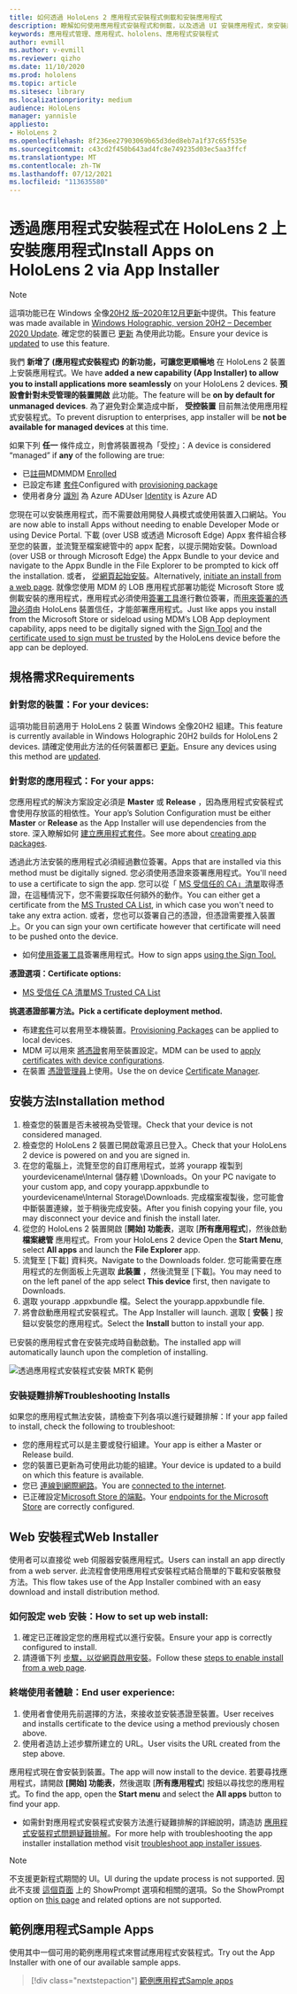 ```yaml
---
title: 如何透過 HoloLens 2 應用程式安裝程式側載和安裝應用程式
description: 瞭解如何使用應用程式安裝程式和側載，以及透過 UI 安裝應用程式，來安裝應用程式並對其進行疑難排解。
keywords: 應用程式管理、應用程式、hololens、應用程式安裝程式
author: evmill
ms.author: v-evmill
ms.reviewer: qizho
ms.date: 11/10/2020
ms.prod: hololens
ms.topic: article
ms.sitesec: library
ms.localizationpriority: medium
audience: HoloLens
manager: yannisle
appliesto:
- HoloLens 2
ms.openlocfilehash: 8f236ee27903069b65d3ded8eb7a1f37c65f535e
ms.sourcegitcommit: c43cd2f450b643ad4fc8e749235d03ec5aa3ffcf
ms.translationtype: MT
ms.contentlocale: zh-TW
ms.lasthandoff: 07/12/2021
ms.locfileid: "113635580"
---
```

# <a name="install-apps-on-hololens-2-via-app-installer"></a><span data-ttu-id="770bb-104">透過應用程式安裝程式在 HoloLens 2 上安裝應用程式</span><span class="sxs-lookup"><span data-stu-id="770bb-104">Install Apps on HoloLens 2 via App Installer</span></span>

> [!NOTE]
> <span data-ttu-id="770bb-105">這項功能已在 Windows 全像[20H2 版–2020年12月更新](hololens-release-notes.md)中提供。</span><span class="sxs-lookup"><span data-stu-id="770bb-105">This feature was made available in [Windows Holographic, version 20H2 – December 2020 Update](hololens-release-notes.md).</span></span> <span data-ttu-id="770bb-106">確定您的裝置已 [更新](hololens-update-hololens.md) 為使用此功能。</span><span class="sxs-lookup"><span data-stu-id="770bb-106">Ensure your device is [updated](hololens-update-hololens.md) to use this feature.</span></span>

<span data-ttu-id="770bb-107">我們 **新增了 (應用程式安裝程式) 的新功能，可讓您更順暢地** 在 HoloLens 2 裝置上安裝應用程式。</span><span class="sxs-lookup"><span data-stu-id="770bb-107">We have **added a new capability (App Installer) to allow you to install applications more seamlessly** on your HoloLens 2 devices.</span></span> <span data-ttu-id="770bb-108">**預設會針對未受管理的裝置開啟** 此功能。</span><span class="sxs-lookup"><span data-stu-id="770bb-108">The feature will be **on by default for unmanaged devices**.</span></span> <span data-ttu-id="770bb-109">為了避免對企業造成中斷， **受控裝置** 目前無法使用應用程式安裝程式。</span><span class="sxs-lookup"><span data-stu-id="770bb-109">To prevent disruption to enterprises, app installer will be **not be available for managed devices** at this time.</span></span>  

<span data-ttu-id="770bb-110">如果下列 **任一** 條件成立，則會將裝置視為「受控」：</span><span class="sxs-lookup"><span data-stu-id="770bb-110">A device is considered “managed” if **any** of the following are true:</span></span>

- <span data-ttu-id="770bb-111">已[註冊](hololens-enroll-mdm.md)MDM</span><span class="sxs-lookup"><span data-stu-id="770bb-111">MDM [Enrolled](hololens-enroll-mdm.md)</span></span>
- <span data-ttu-id="770bb-112">已設定布建 [套件](hololens-provisioning.md)</span><span class="sxs-lookup"><span data-stu-id="770bb-112">Configured with [provisioning package](hololens-provisioning.md)</span></span>
- <span data-ttu-id="770bb-113">使用者身分 [識別](hololens-identity.md) 為 Azure AD</span><span class="sxs-lookup"><span data-stu-id="770bb-113">User [Identity](hololens-identity.md) is Azure AD</span></span>

<span data-ttu-id="770bb-114">您現在可以安裝應用程式，而不需要啟用開發人員模式或使用裝置入口網站。</span><span class="sxs-lookup"><span data-stu-id="770bb-114">You are now able to install Apps without needing to enable Developer Mode or using Device Portal.</span></span>  <span data-ttu-id="770bb-115">下載 (over USB 或透過 Microsoft Edge) Appx 套件組合移至您的裝置，並流覽至檔案總管中的 appx 配套，以提示開始安裝。</span><span class="sxs-lookup"><span data-stu-id="770bb-115">Download (over USB or through Microsoft Edge) the Appx Bundle to your device and navigate to the Appx Bundle in the File Explorer to be prompted to kick off the installation.</span></span>  <span data-ttu-id="770bb-116">或者， [從網頁起始安裝](/windows/msix/app-installer/installing-windows10-apps-web)。</span><span class="sxs-lookup"><span data-stu-id="770bb-116">Alternatively, [initiate an install from a web page](/windows/msix/app-installer/installing-windows10-apps-web).</span></span> <span data-ttu-id="770bb-117">就像您使用 MDM 的 LOB 應用程式部署功能從 Microsoft Store 或側載安裝的應用程式，應用程式必須使用[簽署工具](/windows/win32/appxpkg/how-to-sign-a-package-using-signtool)進行數位簽署，而[用來簽署的憑證必須](/windows/win32/appxpkg/how-to-sign-a-package-using-signtool#security-considerations)由 HoloLens 裝置信任，才能部署應用程式。</span><span class="sxs-lookup"><span data-stu-id="770bb-117">Just like apps you install from the Microsoft Store or sideload using MDM’s LOB App deployment capability, apps need to be digitally signed with the [Sign Tool](/windows/win32/appxpkg/how-to-sign-a-package-using-signtool) and the [certificate used to sign must be trusted](/windows/win32/appxpkg/how-to-sign-a-package-using-signtool#security-considerations) by the HoloLens device before the app can be deployed.</span></span>

## <a name="requirements"></a><span data-ttu-id="770bb-118">規格需求</span><span class="sxs-lookup"><span data-stu-id="770bb-118">Requirements</span></span>

### <a name="for-your-devices"></a><span data-ttu-id="770bb-119">針對您的裝置：</span><span class="sxs-lookup"><span data-stu-id="770bb-119">For your devices:</span></span>

<span data-ttu-id="770bb-120">這項功能目前適用于 HoloLens 2 裝置 Windows 全像20H2 組建。</span><span class="sxs-lookup"><span data-stu-id="770bb-120">This feature is currently available in Windows Holographic 20H2 builds for HoloLens 2 devices.</span></span> <span data-ttu-id="770bb-121">請確定使用此方法的任何裝置都已 [更新](hololens-update-hololens.md)。</span><span class="sxs-lookup"><span data-stu-id="770bb-121">Ensure any devices using this method are [updated](hololens-update-hololens.md).</span></span>

### <a name="for-your-apps"></a><span data-ttu-id="770bb-122">針對您的應用程式：</span><span class="sxs-lookup"><span data-stu-id="770bb-122">For your apps:</span></span>

<span data-ttu-id="770bb-123">您應用程式的解決方案設定必須是 **Master** 或 **Release** ，因為應用程式安裝程式會使用存放區的相依性。</span><span class="sxs-lookup"><span data-stu-id="770bb-123">Your app’s Solution Configuration must be either **Master** or **Release** as the App Installer will use dependencies from the store.</span></span> <span data-ttu-id="770bb-124">深入瞭解如何 [建立應用程式套件](/windows/msix/app-installer/create-appinstallerfile-vs)。</span><span class="sxs-lookup"><span data-stu-id="770bb-124">See more about [creating app packages](/windows/msix/app-installer/create-appinstallerfile-vs).</span></span>

<span data-ttu-id="770bb-125">透過此方法安裝的應用程式必須經過數位簽署。</span><span class="sxs-lookup"><span data-stu-id="770bb-125">Apps that are installed via this method must be digitally signed.</span></span> <span data-ttu-id="770bb-126">您必須使用憑證來簽署應用程式。</span><span class="sxs-lookup"><span data-stu-id="770bb-126">You'll need to use a certificate to sign the app.</span></span> <span data-ttu-id="770bb-127">您可以從「 [MS 受信任的 CA」清單](https://ccadb-public.secure.force.com/microsoft/IncludedCACertificateReportForMSFT)取得憑證，在這種情況下，您不需要採取任何額外的動作。</span><span class="sxs-lookup"><span data-stu-id="770bb-127">You can either get a certificate from the [MS Trusted CA List](https://ccadb-public.secure.force.com/microsoft/IncludedCACertificateReportForMSFT), in which case you won't need to take any extra action.</span></span> <span data-ttu-id="770bb-128">或者，您也可以簽署自己的憑證，但憑證需要推入裝置上。</span><span class="sxs-lookup"><span data-stu-id="770bb-128">Or you can sign your own certificate however that certificate will need to be pushed onto the device.</span></span>

- <span data-ttu-id="770bb-129">如何[使用簽署工具](/windows/win32/appxpkg/how-to-sign-a-package-using-signtool)簽署應用程式。</span><span class="sxs-lookup"><span data-stu-id="770bb-129">How to sign apps [using the Sign Tool.](/windows/win32/appxpkg/how-to-sign-a-package-using-signtool)</span></span>

<span data-ttu-id="770bb-130">**憑證選項：**</span><span class="sxs-lookup"><span data-stu-id="770bb-130">**Certificate options:**</span></span>

- [<span data-ttu-id="770bb-131">MS 受信任 CA 清單</span><span class="sxs-lookup"><span data-stu-id="770bb-131">MS Trusted CA List</span></span>](https://ccadb-public.secure.force.com/microsoft/IncludedCACertificateReportForMSFT)

<span data-ttu-id="770bb-132">**挑選憑證部署方法。**</span><span class="sxs-lookup"><span data-stu-id="770bb-132">**Pick a certificate deployment method.**</span></span>

- <span data-ttu-id="770bb-133">布建[套件](hololens-provisioning.md)可以套用至本機裝置。</span><span class="sxs-lookup"><span data-stu-id="770bb-133">[Provisioning Packages](hololens-provisioning.md) can be applied to local devices.</span></span>
- <span data-ttu-id="770bb-134">MDM 可以用來 [將憑證](/mem/intune/protect/certificates-configure)套用至裝置設定。</span><span class="sxs-lookup"><span data-stu-id="770bb-134">MDM can be used to [apply certificates with device configurations](/mem/intune/protect/certificates-configure).</span></span>
- <span data-ttu-id="770bb-135">在裝置 [憑證管理員](certificate-manager.md)上使用。</span><span class="sxs-lookup"><span data-stu-id="770bb-135">Use the on device [Certificate Manager](certificate-manager.md).</span></span>

## <a name="installation-method"></a><span data-ttu-id="770bb-136">安裝方法</span><span class="sxs-lookup"><span data-stu-id="770bb-136">Installation method</span></span>

1. <span data-ttu-id="770bb-137">檢查您的裝置是否未被視為受管理。</span><span class="sxs-lookup"><span data-stu-id="770bb-137">Check that your device is not considered managed.</span></span>
1. <span data-ttu-id="770bb-138">檢查您的 HoloLens 2 裝置已開啟電源且已登入。</span><span class="sxs-lookup"><span data-stu-id="770bb-138">Check that your HoloLens 2 device is powered on and you are signed in.</span></span>
1. <span data-ttu-id="770bb-139">在您的電腦上，流覽至您的自訂應用程式，並將 yourapp 複製到 yourdevicename\Internal 儲存體 \Downloads。</span><span class="sxs-lookup"><span data-stu-id="770bb-139">On your PC navigate to your custom app, and copy yourapp.appxbundle to yourdevicename\Internal Storage\Downloads.</span></span>
    <span data-ttu-id="770bb-140">完成檔案複製後，您可能會中斷裝置連線，並于稍後完成安裝。</span><span class="sxs-lookup"><span data-stu-id="770bb-140">After you finish copying your file, you may disconnect your device and finish the install later.</span></span>
1. <span data-ttu-id="770bb-141">從您的 HoloLens 2 裝置開啟 [**開始] 功能表**，選取 [**所有應用程式**]，然後啟動 **檔案總管** 應用程式。</span><span class="sxs-lookup"><span data-stu-id="770bb-141">From your HoloLens 2 device Open the **Start Menu**, select **All apps** and launch the **File Explorer** app.</span></span>
1. <span data-ttu-id="770bb-142">流覽至 [下載] 資料夾。</span><span class="sxs-lookup"><span data-stu-id="770bb-142">Navigate to the Downloads folder.</span></span> <span data-ttu-id="770bb-143">您可能需要在應用程式的左側面板上先選取 **此裝置** ，然後流覽至 [下載]。</span><span class="sxs-lookup"><span data-stu-id="770bb-143">You may need to on the left panel of the app select **This device** first, then navigate to Downloads.</span></span>
1. <span data-ttu-id="770bb-144">選取 yourapp .appxbundle 檔。</span><span class="sxs-lookup"><span data-stu-id="770bb-144">Select the yourapp.appxbundle file.</span></span>
1. <span data-ttu-id="770bb-145">將會啟動應用程式安裝程式。</span><span class="sxs-lookup"><span data-stu-id="770bb-145">The App Installer will launch.</span></span> <span data-ttu-id="770bb-146">選取 [ **安裝** ] 按鈕以安裝您的應用程式。</span><span class="sxs-lookup"><span data-stu-id="770bb-146">Select the **Install** button to install your app.</span></span>

<span data-ttu-id="770bb-147">已安裝的應用程式會在安裝完成時自動啟動。</span><span class="sxs-lookup"><span data-stu-id="770bb-147">The installed app will automatically launch upon the completion of installing.</span></span>

![透過應用程式安裝程式安裝 MRTK 範例](images/hololens-app-installer-picture.jpg)

### <a name="troubleshooting-installs"></a><span data-ttu-id="770bb-149">安裝疑難排解</span><span class="sxs-lookup"><span data-stu-id="770bb-149">Troubleshooting Installs</span></span>

<span data-ttu-id="770bb-150">如果您的應用程式無法安裝，請檢查下列各項以進行疑難排解：</span><span class="sxs-lookup"><span data-stu-id="770bb-150">If your app failed to install,  check the following to troubleshoot:</span></span>

- <span data-ttu-id="770bb-151">您的應用程式可以是主要或發行組建。</span><span class="sxs-lookup"><span data-stu-id="770bb-151">Your app is either a Master or Release build.</span></span>
- <span data-ttu-id="770bb-152">您的裝置已更新為可使用此功能的組建。</span><span class="sxs-lookup"><span data-stu-id="770bb-152">Your device is updated to a build on which this feature is available.</span></span>
- <span data-ttu-id="770bb-153">您已 [連線到網際網路](hololens-network.md)。</span><span class="sxs-lookup"><span data-stu-id="770bb-153">You are [connected to the internet](hololens-network.md).</span></span>
- <span data-ttu-id="770bb-154">已正確設定[Microsoft Store 的端點](hololens-offline.md)。</span><span class="sxs-lookup"><span data-stu-id="770bb-154">Your [endpoints for the Microsoft Store](hololens-offline.md) are correctly configured.</span></span>  

## <a name="web-installer"></a><span data-ttu-id="770bb-155">Web 安裝程式</span><span class="sxs-lookup"><span data-stu-id="770bb-155">Web Installer</span></span>

<span data-ttu-id="770bb-156">使用者可以直接從 web 伺服器安裝應用程式。</span><span class="sxs-lookup"><span data-stu-id="770bb-156">Users can install an app directly from a web server.</span></span> <span data-ttu-id="770bb-157">此流程會使用應用程式安裝程式結合簡單的下載和安裝散發方法。</span><span class="sxs-lookup"><span data-stu-id="770bb-157">This flow takes use of the App Installer combined with an easy download and install distribution method.</span></span>

### <a name="how-to-set-up-web-install"></a><span data-ttu-id="770bb-158">如何設定 web 安裝：</span><span class="sxs-lookup"><span data-stu-id="770bb-158">How to set up web install:</span></span>

1. <span data-ttu-id="770bb-159">確定已正確設定您的應用程式以進行安裝。</span><span class="sxs-lookup"><span data-stu-id="770bb-159">Ensure your app is correctly configured to install.</span></span>
1. <span data-ttu-id="770bb-160">請遵循下列 [步驟，以從網頁啟用安裝](/windows/msix/app-installer/installing-windows10-apps-web#how-to-enable-this-on-a-webpage)。</span><span class="sxs-lookup"><span data-stu-id="770bb-160">Follow these [steps to enable install from a web page](/windows/msix/app-installer/installing-windows10-apps-web#how-to-enable-this-on-a-webpage).</span></span>

### <a name="end-user-experience"></a><span data-ttu-id="770bb-161">終端使用者體驗：</span><span class="sxs-lookup"><span data-stu-id="770bb-161">End user experience:</span></span>

1. <span data-ttu-id="770bb-162">使用者會使用先前選擇的方法，來接收並安裝憑證至裝置。</span><span class="sxs-lookup"><span data-stu-id="770bb-162">User receives and installs certificate to the device using a method previously chosen above.</span></span>
1. <span data-ttu-id="770bb-163">使用者造訪上述步驟所建立的 URL。</span><span class="sxs-lookup"><span data-stu-id="770bb-163">User visits the URL created from the step above.</span></span>

<span data-ttu-id="770bb-164">應用程式現在會安裝到裝置。</span><span class="sxs-lookup"><span data-stu-id="770bb-164">The app will now install to the device.</span></span> <span data-ttu-id="770bb-165">若要尋找應用程式，請開啟 **[開始] 功能表**，然後選取 [**所有應用程式**] 按鈕以尋找您的應用程式。</span><span class="sxs-lookup"><span data-stu-id="770bb-165">To find the app, open the **Start menu** and select the **All apps** button to find your app.</span></span>

- <span data-ttu-id="770bb-166">如需針對應用程式安裝程式安裝方法進行疑難排解的詳細說明，請造訪 [應用程式安裝程式問題疑難排解](/windows/msix/app-installer/troubleshoot-appinstaller-issues)。</span><span class="sxs-lookup"><span data-stu-id="770bb-166">For more help with troubleshooting the app installer installation method visit [troubleshoot app installer issues](/windows/msix/app-installer/troubleshoot-appinstaller-issues).</span></span>

> [!NOTE]
> <span data-ttu-id="770bb-167">不支援更新程式期間的 UI。</span><span class="sxs-lookup"><span data-stu-id="770bb-167">UI during the update process is not supported.</span></span> <span data-ttu-id="770bb-168">因此不支援 [這個頁面](/windows/msix/app-installer/update-settings) 上的 ShowPrompt 選項和相關的選項。</span><span class="sxs-lookup"><span data-stu-id="770bb-168">So the ShowPrompt option on [this page](/windows/msix/app-installer/update-settings) and related options are not supported.</span></span>

## <a name="sample-apps"></a><span data-ttu-id="770bb-169">範例應用程式</span><span class="sxs-lookup"><span data-stu-id="770bb-169">Sample Apps</span></span>

<span data-ttu-id="770bb-170">使用其中一個可用的範例應用程式來嘗試應用程式安裝程式。</span><span class="sxs-lookup"><span data-stu-id="770bb-170">Try out the App Installer with one of our available sample apps.</span></span> 
> [!div class="nextstepaction"]
> [<span data-ttu-id="770bb-171">範例應用程式</span><span class="sxs-lookup"><span data-stu-id="770bb-171">Sample apps</span></span>](/windows/mixed-reality/develop/features-and-samples)
